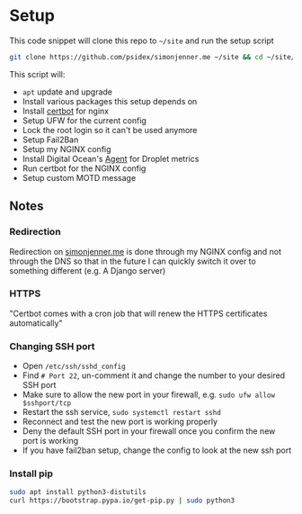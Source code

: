 # Setup

This code snippet will clone this repo to `~/site` and run the setup script

```bash
git clone https://github.com/psidex/simonjenner.me ~/site && cd ~/site/setup && sudo sh setup.sh
```

This script will:

- `apt` update and upgrade
- Install various packages this setup depends on
- Install [certbot](https://certbot.eff.org/) for nginx
- Setup UFW for the current config
- Lock the root login so it can't be used anymore
- Setup Fail2Ban
- Setup my NGINX config
- Install Digital Ocean's [Agent](https://github.com/digitalocean/do-agent) for Droplet metrics
- Run certbot for the NGINX config
- Setup custom MOTD message

## Notes

### Redirection

Redirection on [simonjenner.me](https://simonjenner.me) is done through my NGINX config and not through the DNS so that in the future I can quickly switch it over to something different (e.g. A Django server)

### HTTPS

"Certbot comes with a cron job that will renew the HTTPS certificates automatically"

### Changing SSH port

- Open `/etc/ssh/sshd_config`
- Find `# Port 22`, un-comment it and change the number to your desired SSH port
- Make sure to allow the new port in your firewall, e.g. `sudo ufw allow $sshport/tcp`
- Restart the ssh service, `sudo systemctl restart sshd`
- Reconnect and test the new port is working properly
- Deny the default SSH port in your firewall once you confirm the new port is working
- If you have fail2ban setup, change the config to look at the new ssh port

### Install pip

```bash
sudo apt install python3-distutils
curl https://bootstrap.pypa.io/get-pip.py | sudo python3
```
